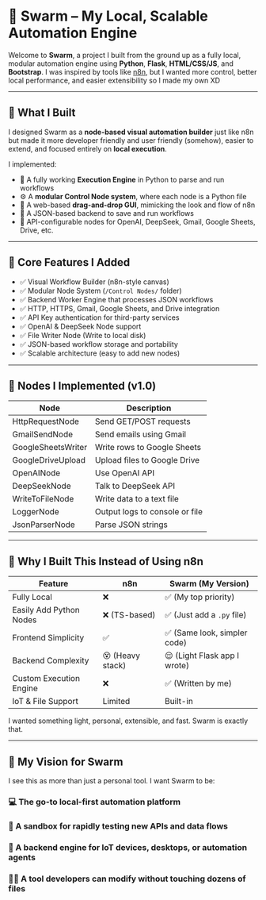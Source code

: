 # 🐝 Swarm – My Local, Scalable Automation Engine

Welcome to **Swarm**, a project I built from the ground up as a fully local, modular automation engine using **Python**, **Flask**, **HTML/CSS/JS**, and **Bootstrap**. I was inspired by tools like [n8n](https://n8n.io), but I wanted more control, better local performance, and easier extensibility so I made my own XD

---

## 👋 What I Built

I designed Swarm as a **node-based visual automation builder** just like n8n but made it more developer friendly and user friendly (somehow), easier to extend, and focused entirely on **local execution**.

I implemented:

- 🧠 A fully working **Execution Engine** in Python to parse and run workflows
- ⚙️ A **modular Control Node system**, where each node is a Python file
- 🧩 A web-based **drag-and-drop GUI**, mimicking the look and flow of n8n
- 🧾 A JSON-based backend to save and run workflows
- 🔑 API-configurable nodes for OpenAI, DeepSeek, Gmail, Google Sheets, Drive, etc.

---

## 🚀 Core Features I Added

- ✅ Visual Workflow Builder (n8n-style canvas)
- ✅ Modular Node System (`/Control Nodes/` folder)
- ✅ Backend Worker Engine that processes JSON workflows
- ✅ HTTP, HTTPS, Gmail, Google Sheets, and Drive integration
- ✅ API Key authentication for third-party services
- ✅ OpenAI & DeepSeek Node support
- ✅ File Writer Node (Write to local disk)
- ✅ JSON-based workflow storage and portability
- ✅ Scalable architecture (easy to add new nodes)

---

## 🧩 Nodes I Implemented (v1.0)

| Node                 | Description                                  |
|----------------------|----------------------------------------------|
| HttpRequestNode      | Send GET/POST requests                       |
| GmailSendNode        | Send emails using Gmail                      |
| GoogleSheetsWriter   | Write rows to Google Sheets                  |
| GoogleDriveUpload    | Upload files to Google Drive                 |
| OpenAINode           | Use OpenAI API                               |
| DeepSeekNode         | Talk to DeepSeek API                         |
| WriteToFileNode      | Write data to a text file                    |
| LoggerNode           | Output logs to console or file               |
| JsonParserNode       | Parse JSON strings                           |


---

## 🤖 Why I Built This Instead of Using n8n

| Feature                    | n8n              | Swarm (My Version)           |
|---------------------------|------------------|------------------------------|
| Fully Local               | ❌               | ✅ (My top priority)         |
| Easily Add Python Nodes   | ❌ (TS-based)     | ✅ (Just add a `.py` file)   |
| Frontend Simplicity       | ✅               | ✅ (Same look, simpler code) |
| Backend Complexity        | 😵 (Heavy stack) | 😌 (Light Flask app I wrote) |
| Custom Execution Engine   | ❌               | ✅ (Written by me)           |
| IoT & File Support        | Limited          | Built-in                    |

I wanted something light, personal, extensible, and fast. Swarm is exactly that.

---

## 🔮 My Vision for Swarm
I see this as more than just a personal tool. I want Swarm to be:

### 💻 The go-to local-first automation platform

### 🔌 A sandbox for rapidly testing new APIs and data flows

### 🤖 A backend engine for IoT devices, desktops, or automation agents

### 👩‍🔧 A tool developers can modify without touching dozens of files

